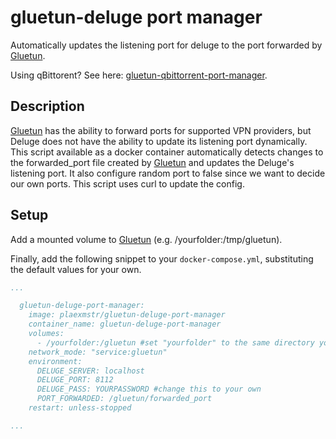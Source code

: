 # gluetun-deluge port manager
Automatically updates the listening port for deluge to the port forwarded by [Gluetun](https://github.com/qdm12/gluetun/). 

Using qBittorent? See here: [gluetun-qbittorrent-port-manager](https://github.com/plaexmaster/gluetun-qbittorrent-port-manager).

## Description
[Gluetun](https://github.com/qdm12/gluetun/) has the ability to forward ports for supported VPN providers, but Deluge does not have the ability to update its listening port dynamically.
This script available as a docker container automatically detects changes to the forwarded_port file created by [Gluetun](https://github.com/qdm12/gluetun/) and updates the Deluge's listening port. It also configure random port to false since we want to decide our own ports. This script uses curl to update the config.

## Setup
Add a mounted volume to [Gluetun](https://github.com/qdm12/gluetun/) (e.g. /yourfolder:/tmp/gluetun).

Finally, add the following snippet to your `docker-compose.yml`, substituting the default values for your own.

```yml
...

  gluetun-deluge-port-manager:
    image: plaexmstr/gluetun-deluge-port-manager
    container_name: gluetun-deluge-port-manager
    volumes:
      - /yourfolder:/gluetun #set "yourfolder" to the same directory you used for Gluetun
    network_mode: "service:gluetun"
    environment:
      DELUGE_SERVER: localhost
      DELUGE_PORT: 8112
      DELUGE_PASS: YOURPASSWORD #change this to your own
      PORT_FORWARDED: /gluetun/forwarded_port
    restart: unless-stopped

...
```
